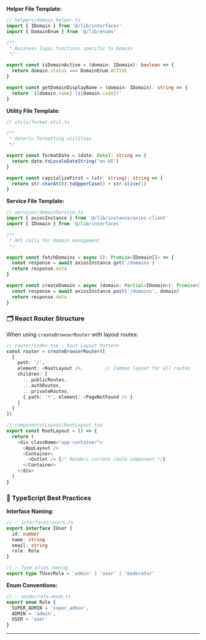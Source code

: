 

**Helper File Template:**
```typescript
// helpers/domain.helper.ts
import { IDomain } from '@/lib/interfaces'
import { DomainEnum } from '@/lib/enums'

/**
 * Business logic functions specific to Domain
 */

export const isDomainActive = (domain: IDomain): boolean => {
  return domain.status === DomainEnum.ACTIVE
}

export const getDomainDisplayName = (domain: IDomain): string => {
  return `${domain.name} (${domain.code})`
}
```

**Utility File Template:**
```typescript
// utils/format.util.ts

/**
 * Generic formatting utilities
 */

export const formatDate = (date: Date): string => {
  return date.toLocaleDateString('en-US')
}

export const capitalizeFirst = (str: string): string => {
  return str.charAt(0).toUpperCase() + str.slice(1)
}
```

**Service File Template:**
```typescript
// services/domainService.ts
import { axiosInstance } from '@/lib/instance/axios-client'
import { IDomain } from '@/lib/interfaces'

/**
 * API calls for Domain management
 */

export const fetchDomains = async (): Promise<IDomain[]> => {
  const response = await axiosInstance.get('/domains')
  return response.data
}

export const createDomain = async (domain: Partial<IDomain>): Promise<IDomain> => {
  const response = await axiosInstance.post('/domains', domain)
  return response.data
}
```

### 🗂️ React Router Structure

When using `createBrowserRouter` with layout routes:

```typescript
// router/index.tsx - Root Layout Pattern
const router = createBrowserRouter([
  {
    path: '/',
    element: <RootLayout />,        // Common layout for all routes
    children: [
      ...publicRoutes,
      ...authRoutes, 
      ...privateRoutes,
      { path: '*', element: <PageNotFound /> }
    ]
  }
])

// components/Layout/RootLayout.tsx
export const RootLayout = () => {
  return (
    <div className="app-container">
      <AppLayout />
      <Container>
        <Outlet /> {/* Renders current route component */}
      </Container>
    </div>
  )
}
```

### 🔐 TypeScript Best Practices

**Interface Naming:**
```typescript
// ✅ interfaces/users.ts
export interface IUser {
  id: number
  name: string
  email: string
  role: Role
}

// ✅ Type alias naming
export type TUserRole = 'admin' | 'user' | 'moderator'
```

**Enum Conventions:**
```typescript
// ✅ enums/role.enum.ts
export enum Role {
  SUPER_ADMIN = 'super_admin',
  ADMIN = 'admin',
  USER = 'user'
}
```

---